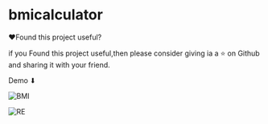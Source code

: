 # bmicalculator

❤Found this project useful?

if you Found this project useful,then please consider giving ia a ⭐ on Github and sharing it with your friend.

Demo ⬇

![BMI](https://user-images.githubusercontent.com/76265991/182004048-404b2738-0ae6-47e8-acdf-bac2a8fae750.jpeg)


![RE](https://user-images.githubusercontent.com/76265991/182004055-4dd7d884-a682-4b21-b32d-1e889d7e9921.jpeg)
